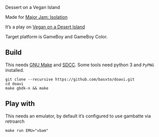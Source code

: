 Dessert on a Vegan Island 

Made for [Major Jam: Isolation](https://itch.io/jam/major-jam-isolation)

It’s a play on [Vegan on a Desert Island](https://gitlab.com/voadi/voadi)

Target platform is GameBoy and GameBoy Color.



## Build
This needs [GNU Make](https://www.gnu.org/software/make/) and [SDCC](https://sourceforge.net/projects/sdcc/).
Some tools need python 3 and `PyPNG` installed.
```
git clone --recursive https://github.com/basxto/doavi.git
cd doavi
make gbdk-n && make

```

## Play with
This needs an emulator, by default it’s configured to use gambatte via retroarch
```
make run EMU="vbam"
```